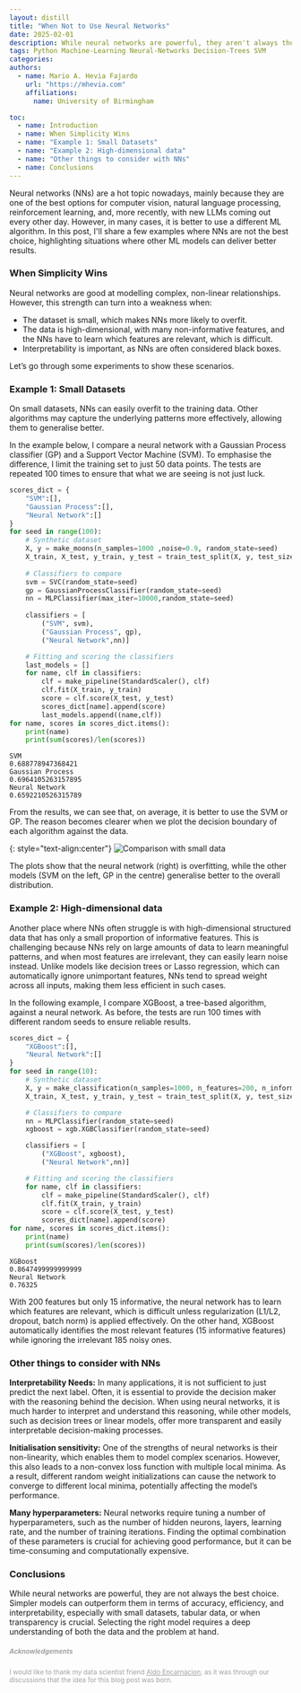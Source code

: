 ```yaml
---
layout: distill
title: "When Not to Use Neural Networks"
date: 2025-02-01
description: While neural networks are powerful, they aren't always the best tool for the job. This post explores cases where simpler models outperform them, with Python code snippets and experiments.
tags: Python Machine-Learning Neural-Networks Decision-Trees SVM
categories: 
authors:
  - name: Mario A. Hevia Fajardo
    url: "https://mhevia.com"
    affiliations:
      name: University of Birmingham

toc:
  - name: Introduction
  - name: When Simplicity Wins
  - name: "Example 1: Small Datasets"
  - name: "Example 2: High-dimensional data"
  - name: "Other things to consider with NNs"
  - name: Conclusions
---
```


Neural networks (NNs) are a hot topic nowadays, mainly because they are one of the best options for computer vision, natural language processing, reinforcement learning, and, more recently, with new LLMs coming out every other day. However, in many cases, it is better to use a different ML algorithm. In this post, I'll share a few examples where NNs are not the best choice, highlighting situations where other ML models can deliver better results.

<!-- 
Neural networks (NNs) often steal the spotlight in data science discussions, thanks to their impressive results in fields like image recognition, natural language processing, and reinforcement learning. This is especially true now with large language models (LLMs) and their widespread applications across various industries. However, there are many times where simpler models are better for the job—they are easier to implement, require less computational power, and often outperform NNs in both performance and efficiency. 

In this post, I'll share a few examples where neural networks are not the best choice, highlighting situations where simpler models can deliver better results. -->

### When Simplicity Wins

Neural networks are good at modelling complex, non-linear relationships. However, this strength can turn into a weakness when:

- The dataset is small, which makes NNs more likely to overfit.
- The data is high-dimensional, with many non-informative features, and the NNs have to learn which features are relevant, which is difficult.
- Interpretability is important, as NNs are often considered black boxes.

Let’s go through some experiments to show these scenarios.


### Example 1: Small Datasets

On small datasets, NNs can easily overfit to the training data. Other algorithms may capture the underlying patterns more effectively, allowing them to generalise better.

In the example below, I compare a neural network with a Gaussian Process classifier (GP) and a Support Vector Machine (SVM). To emphasise the difference, I limit the training set to just 50 data points. The tests are repeated 100 times to ensure that what we are seeing is not just luck.

```python
scores_dict = {
    "SVM":[],
    "Gaussian Process":[],
    "Neural Network":[]
}
for seed in range(100):
    # Synthetic dataset
    X, y = make_moons(n_samples=1000 ,noise=0.9, random_state=seed)
    X_train, X_test, y_train, y_test = train_test_split(X, y, test_size=0.95, random_state=seed)
    
    # Classifiers to compare
    svm = SVC(random_state=seed)
    gp = GaussianProcessClassifier(random_state=seed)
    nn = MLPClassifier(max_iter=10000,random_state=seed)
    
    classifiers = [
        ("SVM", svm),
        ("Gaussian Process", gp),
        ("Neural Network",nn)]

    # Fitting and scoring the classifiers
    last_models = []
    for name, clf in classifiers:
        clf = make_pipeline(StandardScaler(), clf)
        clf.fit(X_train, y_train)
        score = clf.score(X_test, y_test)
        scores_dict[name].append(score)
        last_models.append((name,clf))
for name, scores in scores_dict.items():
    print(name)
    print(sum(scores)/len(scores))
```
```
SVM
0.688778947368421
Gaussian Process
0.6964105263157895
Neural Network
0.6592210526315789
```

From the results, we can see that, on average, it is better to use the SVM or GP. The reason becomes clearer when we plot the decision boundary of each algorithm against the data.

{: style="text-align:center"}
![Comparison with small data](../../../assets/img/blog_images/2025-02-15-when-not-to-use-neural-networks/small_data.png)

The plots show that the neural network (right) is overfitting, while the other models (SVM on the left, GP in the centre) generalise better to the overall distribution.

### Example 2: High-dimensional data

Another place where NNs often struggle is with high-dimensional structured data that has only a small proportion of informative features. This is challenging because NNs rely on large amounts of data to learn meaningful patterns, and when most features are irrelevant, they can easily learn noise instead. Unlike models like decision trees or Lasso regression, which can automatically ignore unimportant features, NNs tend to spread weight across all inputs, making them less efficient in such cases.

In the following example, I compare XGBoost, a tree-based algorithm, against a neural network. As before, the tests are run 100 times with different random seeds to ensure reliable results.

```python
scores_dict = {
    "XGBoost":[],
    "Neural Network":[]
}
for seed in range(10):
    # Synthetic dataset
    X, y = make_classification(n_samples=1000, n_features=200, n_informative=15, n_redundant=15, random_state=seed)
    X_train, X_test, y_train, y_test = train_test_split(X, y, test_size=0.4, random_state=seed)

    # Classifiers to compare
    nn = MLPClassifier(random_state=seed)
    xgboost = xgb.XGBClassifier(random_state=seed)

    classifiers = [
        ("XGBoost", xgboost),
        ("Neural Network",nn)]

    # Fitting and scoring the classifiers
    for name, clf in classifiers:
        clf = make_pipeline(StandardScaler(), clf)
        clf.fit(X_train, y_train)
        score = clf.score(X_test, y_test)
        scores_dict[name].append(score)
for name, scores in scores_dict.items():
    print(name)
    print(sum(scores)/len(scores))
```
```
XGBoost
0.8647499999999999
Neural Network
0.76325
```

With 200 features but only 15 informative, the neural network has to learn which features are relevant, which is difficult unless regularization (L1/L2, dropout, batch norm) is applied effectively. On the other hand, XGBoost automatically identifies the most relevant features (15 informative features) while ignoring the irrelevant 185 noisy ones.

### Other things to consider with NNs

**Interpretability Needs:**  In many applications, it is not sufficient to just predict the next label. Often, it is essential to provide the decision maker with the reasoning behind the decision. When using neural networks, it is much harder to interpret and understand this reasoning, while other models, such as decision trees or linear models, offer more transparent and easily interpretable decision-making processes.

**Initialisation sensitivity:**  One of the strengths of neural networks is their non-linearity, which enables them to model complex scenarios. However, this also leads to a non-convex loss function with multiple local minima. As a result, different random weight initializations can cause the network to converge to different local minima, potentially affecting the model’s performance.

**Many hyperparameters:** Neural networks require tuning a number of hyperparameters, such as the number of hidden neurons, layers, learning rate, and the number of training iterations. Finding the optimal combination of these parameters is crucial for achieving good performance, but it can be time-consuming and computationally expensive. 

### Conclusions

While neural networks are powerful, they are not always the best choice. Simpler models can outperform them in terms of accuracy, efficiency, and interpretability, especially with small datasets, tabular data, or when transparency is crucial. Selecting the right model requires a deep understanding of both the data and the problem at hand.


##### <span style="opacity: 0.4;"><small>Acknowledgements</small></span>

<span style="opacity: 0.4;"><small>I would like to thank my data scientist friend [Aldo Encarnacion](https://www.linkedin.com/in/aldo-segura/), as it was through our discussions that the idea for this blog post was born.</small></span>
